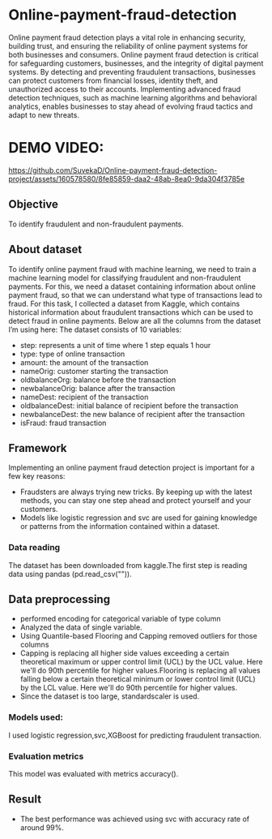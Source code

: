 # Online-payment-fraud-detection
Online payment fraud detection plays a vital role in enhancing security, building trust, and ensuring the reliability of online payment systems for both businesses and consumers.
Online payment fraud detection is critical for safeguarding customers, businesses, and the integrity of digital payment systems. By detecting and preventing fraudulent transactions, businesses can protect customers from financial losses, identity theft, and unauthorized access to their accounts. 
Implementing advanced fraud detection techniques, such as machine learning algorithms and behavioral analytics, enables businesses to stay ahead of evolving fraud tactics and adapt to new threats.

# DEMO VIDEO:
https://github.com/SuvekaD/Online-payment-fraud-detection-project/assets/160578580/8fe85859-daa2-48ab-8ea0-9da304f3785e

## Objective
To identify fraudulent and non-fraudulent payments.
## About dataset
To identify online payment fraud with machine learning, we need to train a machine learning model for classifying fraudulent and non-fraudulent payments. For this, we need a dataset containing information about online payment fraud, so that we can understand what type of transactions lead to fraud. For this task, I collected a dataset from Kaggle, which contains historical information about fraudulent transactions which can be used to detect fraud in online payments. Below are all the columns from the dataset I’m using here:
The dataset consists of 10 variables:
- step: represents a unit of time where 1 step equals 1 hour
- type: type of online transaction
- amount: the amount of the transaction
- nameOrig: customer starting the transaction
- oldbalanceOrg: balance before the transaction
- newbalanceOrig: balance after the transaction
- nameDest: recipient of the transaction
- oldbalanceDest: initial balance of recipient before the transaction
- newbalanceDest: the new balance of recipient after the transaction
- isFraud: fraud transaction
## Framework
Implementing an online payment fraud detection project is important for a few key reasons:
- Fraudsters are always trying new tricks. By keeping up with the latest methods, you can stay one step ahead and protect yourself and your customers.
- Models like logistic regression and svc are used for gaining knowledge or patterns from the information contained within a dataset.
### Data reading
The dataset has been downloaded from kaggle.The first step is reading data using pandas (pd.read_csv("")).
## Data preprocessing
- performed encoding for categorical variable of type column
- Analyzed the data of single variable.
- Using Quantile-based Flooring and Capping removed outliers for those columns
- Capping is replacing all higher side values exceeding a certain theoretical maximum or upper control limit (UCL) by the UCL value. Here we'll do 90th percentile for higher values.Flooring is replacing all values falling below a certain theoretical minimum or lower control limit (UCL) by the LCL value. Here we'll do 90th percentile for higher values.
- Since the dataset is too large, standardscaler is used.
### Models used:
I used logistic regression,svc,XGBoost for predicting fraudulent transaction.
### Evaluation metrics
This model was evaluated with metrics accuracy().
## Result
- The best performance was achieved using svc with accuracy rate of around 99%.
